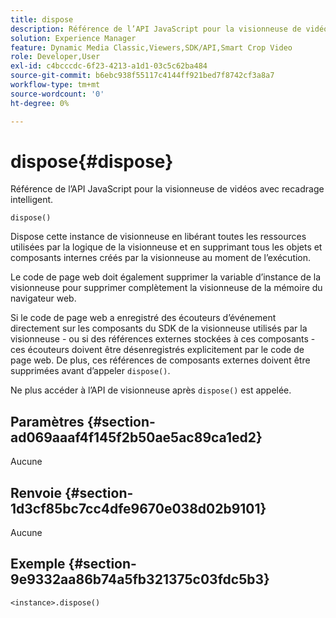 ```yaml
---
title: dispose
description: Référence de l’API JavaScript pour la visionneuse de vidéos avec recadrage intelligent.
solution: Experience Manager
feature: Dynamic Media Classic,Viewers,SDK/API,Smart Crop Video
role: Developer,User
exl-id: c4bcccdc-6f23-4213-a1d1-03c5c62ba484
source-git-commit: b6ebc938f55117c4144ff921bed7f8742cf3a8a7
workflow-type: tm+mt
source-wordcount: '0'
ht-degree: 0%

---
```


# dispose{#dispose}

Référence de l’API JavaScript pour la visionneuse de vidéos avec recadrage intelligent.

`dispose()`

Dispose cette instance de visionneuse en libérant toutes les ressources utilisées par la logique de la visionneuse et en supprimant tous les objets et composants internes créés par la visionneuse au moment de l’exécution.

Le code de page web doit également supprimer la variable d’instance de la visionneuse pour supprimer complètement la visionneuse de la mémoire du navigateur web.

Si le code de page web a enregistré des écouteurs d’événement directement sur les composants du SDK de la visionneuse utilisés par la visionneuse - ou si des références externes stockées à ces composants - ces écouteurs doivent être désenregistrés explicitement par le code de page web. De plus, ces références de composants externes doivent être supprimées avant d’appeler `dispose()`.

Ne plus accéder à l’API de visionneuse après `dispose()` est appelée.

## Paramètres {#section-ad069aaaf4f145f2b50ae5ac89ca1ed2}

Aucune

## Renvoie {#section-1d3cf85bc7cc4dfe9670e038d02b9101}

Aucune

## Exemple {#section-9e9332aa86b74a5fb321375c03fdc5b3}

```
<instance>.dispose()
```
